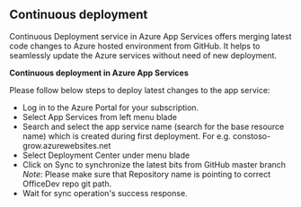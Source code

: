 
## Continuous deployment

Continuous Deployment service in Azure App Services offers merging latest code changes to Azure hosted environment from GitHub. It helps to seamlessly update the Azure services without need of new deployment.

**Continuous deployment in Azure App Services**

Please follow below steps to deploy latest changes to the app service:
- Log in to the Azure Portal for your subscription.
- Select App Services from left menu blade
- Search and select the app service name (search for the base resource name) which is created during first deployment. For e.g. constoso-grow.azurewebsites.net
- Select Deployment Center under menu blade
- Click on Sync to synchronize the latest bits from GitHub master branch
   _Note_: Please make sure that Repository name is pointing to correct OfficeDev repo git path.
- Wait for sync operation's success response.